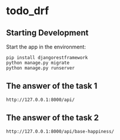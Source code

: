 # todo_drf

## Starting Development
Start the app in the environment:

```
pip install djangorestframework
python manage.py migrate
python manage.py runserver

```
## The answer of the task 1

```
http://127.0.0.1:8000/api/

```
## The answer of the task 2

```
http://127.0.0.1:8000/api/base-happiness/

```
 
